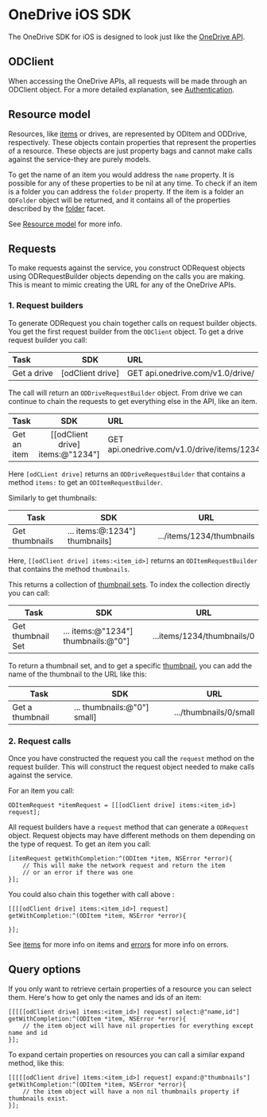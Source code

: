 # OneDrive iOS SDK

The OneDrive SDK for iOS is designed to look just like the [OneDrive API](https://github.com/onedrive/onedrive-api-docs/).  

## ODClient

When accessing the OneDrive APIs, all requests will be made through an ODClient object. For a more detailed explanation, see [Authentication](/docs/auth.md).

## Resource model


Resources, like [items](/docs/items.md) or drives, are represented by ODItem and ODDrive, respectively. These objects contain properties that represent the properties of a resource. These objects are just property bags and cannot make calls against the service-they are purely models.

To get the name of an item you would address the `name` property. It is possible for any of these properties to be nil at any time. To check if an item is a folder you can address the `folder` property. If the item is a folder an `ODFolder` object will be returned, and it contains all of the properties described by the [folder](https://github.com/OneDrive/onedrive-api-docs/blob/master/facets/folder_facet.md) facet.

See [Resource model](https://github.com/onedrive/onedrive-api-docs/#resource-model) for more info.

## Requests

To make requests against the service, you construct ODRequest objects using ODRequestBuilder objects depending on the calls you are making. This is meant to mimic creating the URL for any of the OneDrive APIs.

### 1. Request builders

To generate ODRequest you chain together calls on request builder objects. You get the first request builder from the `ODClient` object. To get a drive request builder you call:

|Task            | SDK               | URL                             |
|:---------------|:-----------------:|:--------------------------------|
|Get a drive     | [odClient drive]  | GET api.onedrive.com/v1.0/drive/|
 
The call will return an `ODDriveRequestBuilder` object. From drive we can continue to chain the requests to get everything else in the API, like an item.

|Task            | SDK                                | URL                                       |
|:---------------|:----------------------------------:|:------------------------------------------|
|Get an item     | [[odClient drive] items:@"1234"]   | GET api.onedrive.com/v1.0/drive/items/1234|


Here `[odCLient drive]` returns an `ODDriveRequestBuilder` that contains a method `items:` to get an `ODItemRequestBuilder`.

Similarly to get thumbnails:

|Task            | SDK                            | URL                      |
|----------------|--------------------------------|--------------------------|
| Get thumbnails | ... items:@:1234"] thumbnails] | .../items/1234/thumbnails|


Here, `[[odClient drive] items:<item_id>]` returns an `ODItemRequestBuilder` that contains the method `thumbnails`.

This returns a collection of [thumbnail sets](https://github.com/OneDrive/onedrive-api-docs/blob/master/resources/thumbnailSet.md). To index the collection directly you can call:

|Task               | SDK                                 | URL                        |
|-------------------|-------------------------------------|----------------------------|
| Get thumbnail Set | ... items:@"1234"] thumbnails:@"0"] | ...items/1234/thumbnails/0 |

To return a thumbnail set, and to get a specific [thumbnail](https://github.com/OneDrive/onedrive-api-docs/blob/master/resources/thumbnail.md), you can add the name of the thumbnail to the URL like this:

|Task             | SDK                         | URL                    |
|-----------------|-----------------------------|------------------------|
| Get a thumbnail | ... thumbnails:@"0"] small] | .../thumbnails/0/small |


### 2. Request calls

Once you have constructed the request you call the `request` method on the request builder. This will construct the request object needed to make calls against the service.

For an item you call:

```
ODItemRequest *itemRequest = [[[odClient drive] items:<item_id>] request];
```

All request builders have a `request` method that can generate a `ODRequest` object. Request objects may have different methods on them depending on the type of request. To get an item you call:

```
[itemRequest getWithCompletion:^(ODItem *item, NSError *error){
    // This will make the network request and return the item
    // or an error if there was one
}];
```

You could also chain this together with call above :
```
[[[[odClient drive] items:<item_id>] request] getWithCompletion:^(ODItem *item, NSError *error){

}];
```

See [items](/docs/items.md) for more info on items and [errors](/docs/errors.md) for more info on errors.

## Query options

If you only want to retrieve certain properties of a resource you can select them. Here's how to get only the names and ids of an item:

```
[[[[[odClient drive] items:<item_id>] request] select:@"name,id"] getWithCompletion:^(ODItem *item, NSError *error){
    // the item object will have nil properties for everything except name and id
}];

```
To expand certain properties on resources you can call a similar expand method, like this:

```
[[[[[odClient drive] items:<item_id>] request] expand:@"thumbnails"] getWithCompletion:^(ODItem *item, NSError *error){
    // the item object will have a non nil thumbnails property if thumbnails exist.
}];

```
